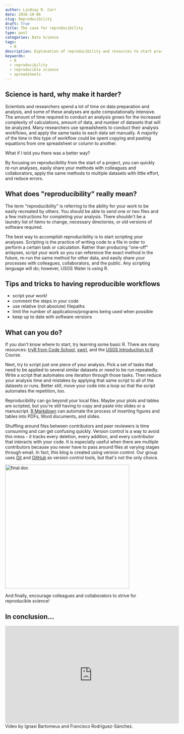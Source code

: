 ```yaml
---
author: Lindsay R. Carr
date: 2016-10-06
slug: Reproducibility
draft: True
title: The case for reproducibility
type: post
categories: Data Science
tags: 
  - R
description: Explanation of reproducibility and resources to start practicing it
keywords:
  - R
  - reproducibility
  - reproducible science
  - spreadsheets
---
```

Science is hard, why make it harder?
------------------------------------

Scientists and researchers spend a lot of time on data preparation and analysis, and some of these analyses are quite computationally intensive. The amount of time required to conduct an analysis grows for the increased complexity of calculations, amount of data, and number of datasets that will be analyzed. Many researchers use spreadsheets to conduct their analysis workflows, and apply the same tasks to each data set manually. A majority of the time in this type of workflow could be spent copying and pasting equations from one spreadsheet or column to another.

What if I told you there was a better way?

By focusing on reproducibility from the start of a project, you can quickly re-run analyses, easily share your methods with colleagues and collaborators, apply the same methods to multiple datasets with little effort, and reduce errors.

What does "reproducibility" really mean?
----------------------------------------

The term "reproducibility" is referring to the ability for your work to be easily recreated by others. You should be able to send one or two files and a few instructions for completing your analysis. There shouldn't be a laundry list of items to change, necessary directories, or old versions of software required.

The best way to accomplish reproducibility is to start scripting your analyses. Scripting is the practice of writing code to a file in order to perform a certain task or calculation. Rather than producing "one-off" anlayses, script your work so you can reference the exact method in the future, re-run the same method for other data, and easily share your processes with colleagues, collaborators, and the public. Any scripting language will do; however, USGS Water is using R.

Tips and tricks to having reproducible workflows
------------------------------------------------

-   script your work!
-   comment the steps in your code
-   use relative (not absolute) filepaths
-   limit the number of applications/programs being used when possible
-   keep up to date with software versions

What can you do?
----------------

If you don't know where to start, try learning some basic R. There are many resources: [tryR from Code School](http://tryr.codeschool.com/), [swirl](http://swirlstats.com/), and the [USGS Introduction to R](https://owi.usgs.gov/R/training.html) Course.

Next, try to script just one piece of your analysis. Pick a set of tasks that need to be applied to several similar datasets or need to be run repeatedly. Write a script that automates one iteration through those tasks. Then reduce your analysis time and mistakes by applying that same script to all of the datasets or runs. Better still, move your code into a loop so that the script automates the repetition, too.

Reproducibility can go beyond your local files. Maybe your plots and tables are scripted, but you're still having to copy and paste into slides or a manuscript. [R Markdown](http://rmarkdown.rstudio.com/) can automate the process of inserting figures and tables into PDFs, Word documents, and slides.

Shuffling around files between contributors and peer reviewers is time consuming and can get confusing quickly. Version control is a way to avoid this mess - it tracks every deletion, every addition, and every contributor that interacts with your code. It is especially useful when there are multiple contributors because you never have to pass around files at varying stages through email. In fact, this blog is created using version control. Our group uses [Git](https://git-scm.com/) and [GitHub](https://github.com/) as version control tools, but that's not the only choice.

<img src="http://www.phdcomics.com/comics/archive/phd101212s.gif" alt="final.doc" style="width: 400px;" align="center"/>

And finally, encourage colleagues and collaborators to strive for reproducible science!

In conclusion...
----------------

<iframe width="560" height="315" src="https://www.youtube.com/embed/s3JldKoA0zw" frameborder="0" allowfullscreen align="center">
</iframe>
Video by Ignasi Bartomeus and Francisco Rodríguez-Sánchez.

<br>
